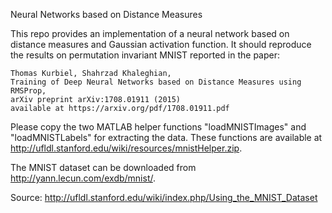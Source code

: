Neural Networks based on Distance Measures 

This repo provides an implementation of a neural network based on distance measures and Gaussian activation function. It should reproduce the results on permutation invariant MNIST reported in the paper:

    Thomas Kurbiel, Shahrzad Khaleghian, 
    Training of Deep Neural Networks based on Distance Measures using RMSProp, 
    arXiv preprint arXiv:1708.01911 (2015) 
    available at https://arxiv.org/pdf/1708.01911.pdf

Please copy the two MATLAB helper functions "loadMNISTImages" and "loadMNISTLabels" for extracting the data. These functions are available at http://ufldl.stanford.edu/wiki/resources/mnistHelper.zip.

The MNIST dataset can be downloaded from http://yann.lecun.com/exdb/mnist/.

Source: http://ufldl.stanford.edu/wiki/index.php/Using_the_MNIST_Dataset
